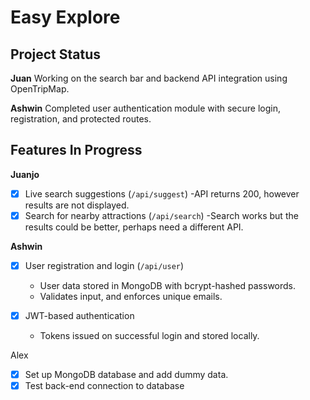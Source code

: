 # Easy Explore

## Project Status

**Juan** Working on the search bar and backend API integration using OpenTripMap.

**Ashwin** Completed user authentication module with secure login, registration, and protected routes.

## Features In Progress

**Juanjo**
- [x] Live search suggestions (`/api/suggest`)
      -API returns 200, however results are not displayed.
- [x] Search for nearby attractions (`/api/search`)
      -Search works but the results could be better, perhaps need a different API.

**Ashwin**

* [x] User registration and login (`/api/user`)

  * User data stored in MongoDB with bcrypt-hashed passwords.
  * Validates input, and enforces unique emails.
* [x] JWT-based authentication

  * Tokens issued on successful login and stored locally.
     
Alex
- [x] Set up MongoDB database and add dummy data.
- [x] Test back-end connection to database
